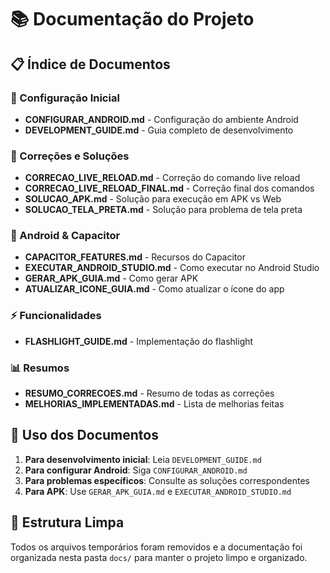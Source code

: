 # 📚 Documentação do Projeto

## 📋 Índice de Documentos

### 🚀 Configuração Inicial

- **CONFIGURAR_ANDROID.md** - Configuração do ambiente Android
- **DEVELOPMENT_GUIDE.md** - Guia completo de desenvolvimento

### 🔧 Correções e Soluções

- **CORRECAO_LIVE_RELOAD.md** - Correção do comando live reload
- **CORRECAO_LIVE_RELOAD_FINAL.md** - Correção final dos comandos
- **SOLUCAO_APK.md** - Solução para execução em APK vs Web
- **SOLUCAO_TELA_PRETA.md** - Solução para problema de tela preta

### 📱 Android & Capacitor

- **CAPACITOR_FEATURES.md** - Recursos do Capacitor
- **EXECUTAR_ANDROID_STUDIO.md** - Como executar no Android Studio
- **GERAR_APK_GUIA.md** - Como gerar APK
- **ATUALIZAR_ICONE_GUIA.md** - Como atualizar o ícone do app

### ⚡ Funcionalidades

- **FLASHLIGHT_GUIDE.md** - Implementação do flashlight

### 📊 Resumos

- **RESUMO_CORRECOES.md** - Resumo de todas as correções
- **MELHORIAS_IMPLEMENTADAS.md** - Lista de melhorias feitas

## 🎯 Uso dos Documentos

1. **Para desenvolvimento inicial**: Leia `DEVELOPMENT_GUIDE.md`
2. **Para configurar Android**: Siga `CONFIGURAR_ANDROID.md`
3. **Para problemas específicos**: Consulte as soluções correspondentes
4. **Para APK**: Use `GERAR_APK_GUIA.md` e `EXECUTAR_ANDROID_STUDIO.md`

## 📂 Estrutura Limpa

Todos os arquivos temporários foram removidos e a documentação foi organizada nesta pasta `docs/` para manter o projeto limpo e organizado.
